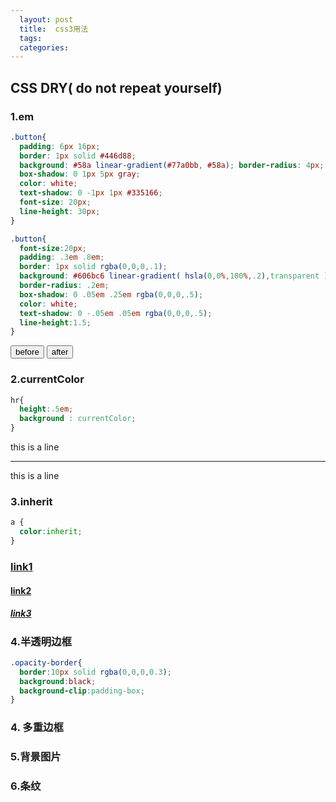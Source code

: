 ```yaml
---
  layout: post
  title:  css3用法
  tags:
  categories:
---
```




## CSS DRY( do not repeat yourself)

### 1.em

```css
.button{
  padding: 6px 16px;
  border: 1px solid #446d88;
  background: #58a linear-gradient(#77a0bb, #58a); border-radius: 4px;
  box-shadow: 0 1px 5px gray;
  color: white;
  text-shadow: 0 -1px 1px #335166;
  font-size: 20px;
  line-height: 30px;
}
```


```css
.button{
  font-size:20px;
  padding: .3em .8em;
  border: 1px solid rgba(0,0,0,.1);
  background: #606bc6 linear-gradient( hsla(0,0%,100%,.2),transparent );
  border-radius: .2em;
  box-shadow: 0 .05em .25em rgba(0,0,0,.5);
  color: white;
  text-shadow: 0 -.05em .05em rgba(0,0,0,.5);
  line-height:1.5;
}
```

<div class="learn-css3">
  <div class="example button">
    <button class="button">before</button>
    <button class="button-evalution">after</button>
  </div>
</div>

### 2.currentColor

```css
hr{
  height:.5em;
  background : currentColor;
}
```
<div class="learn-css3">
  <div class="example hr">
    <p>this is a line</p>
    <hr class="hr">
    <p>this is a line</p>
  </div>
</div>

### 3.inherit

```css
a {
  color:inherit;
}
```
<div class="learn-css3">
  <div class="example inherit">
    <h3><a href="">link1</a></h3>
    <h4><a href="">link2</a></h4>
    <h5><a href="">link3</a></h5>
  </div>
</div>

### 4.半透明边框

```css
.opacity-border{
  border:10px solid rgba(0,0,0,0.3);
  background:black;
  background-clip:padding-box;
}
```
<div class="learn-css3">
  <div class="example opacity-border">
    <div class="box"></div>
  </div>
</div>


### 4. 多重边框

<div class="learn-css3">
  <div class="example muti-border">
    <div class="box1"></div>
    <div class="box2"></div>
  </div>
</div>

### 5.背景图片

<div class="learn-css3">
  <div class="example background-position">
    <div class="box1"></div>
    <div class="box2"></div>
    <div class="box3"></div>
  </div>
</div>

### 6.条纹

<div class="learn-css3">
  <div class="example gradient">
    <div class="box1">
      <div class="line1"></div>
      <div class="line2"></div>
    </div>
    <div class="box2"></div>
    <div class="box3"></div>
    <div class="box4"></div>
    <div class="box5"></div>
    <div class="box6"></div>
    <div class="box7"></div>
  </div>
</div>
